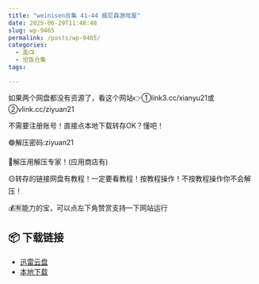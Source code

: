 ```yaml
---
title: "weinisen合集 41-44 威尼森游戏屋"
date: 2025-06-29T11:48:48
slug: wp-9465
permalink: /posts/wp-9465/
categories:
  - 盖📺
  - 恰饭合集
tags:

---
```


如果两个网盘都没有资源了，看这个网站👉①link3.cc/xianyu21或②vlink.cc/ziyuan21

不需要注册账号！直接点本地下载转存OK？懂吧！

🟢解压密码:ziyuan21

🔵解压用解压专家！(应用商店有)

🟡转存的链接网盘有教程！一定要看教程！按教程操作！不按教程操作你不会解压！

💰🈶能力的宝，可以点左下角赞赏支持一下网站运行

## 📦 下载链接
- [迅雷云盘](https://blziyuan21.com/pay-download/9465?key=7cca04fb2e&down_id=0)
- [本地下载](https://blziyuan21.com/pay-download/9465?key=7cca04fb2e&down_id=1)

